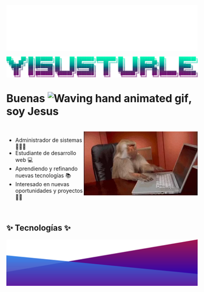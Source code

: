 <p><img align="center" alt="name" src="src/wave2.svg"></p>
<p align="center"><img align="center" alt="name" src="src/name.png"></p>
<h1 align="left">Buenas <img src="https://raw.githubusercontent.com/nixin72/nixin72/master/wave.gif" 
         alt="Waving hand animated gif"
         height="45"
         width="45" />, soy Jesus</h1>
<br/>
<img align="right" width=300px alt="GIF" src="src/monkey.webp" />

- Administrador de sistemas 👩🏻‍💻
- Estudiante de desarrollo web 💻 
- Aprendiendo y refinando nuevas tecnologías 📚
- Interesado en nuevas oportunidades y proyectos 🤝🏻

<br>
<h2>✨ Tecnologías ✨</h3>
<p><img align="center" alt="name" src="src/wave.svg"></p>




